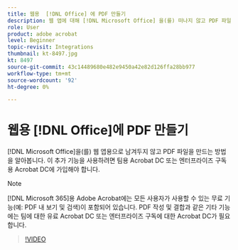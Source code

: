```yaml
---
title: 웹용  [!DNL Office] 에 PDF 만들기
description: 웹 앱에 대해 [!DNL Microsoft Office] 을(를) 떠나지 않고 PDF 파일을 만드는 방법 알아보기
role: User
product: adobe acrobat
level: Beginner
topic-revisit: Integrations
thumbnail: kt-8497.jpg
kt: 8497
source-git-commit: 43c14489680e482e9450a42e82d126ffa28bb977
workflow-type: tm+mt
source-wordcount: '92'
ht-degree: 0%

---
```


# 웹용 [!DNL Office]에 PDF 만들기

[!DNL Microsoft Office]을(를) 웹 앱용으로 남겨두지 않고 PDF 파일을 만드는 방법을 알아봅니다. 이 추가 기능을 사용하려면 팀용 Acrobat DC 또는 엔터프라이즈 구독용 Acrobat DC에 가입해야 합니다.

>[!NOTE]
>
>[!DNL Microsoft 365]용 Adobe Acrobat에는 모든 사용자가 사용할 수 있는 무료 기능(예: PDF 내 보기 및 검색)이 포함되어 있습니다. PDF 작성 및 결합과 같은 기타 기능에는 팀에 대한 유료 Acrobat DC 또는 엔터프라이즈 구독에 대한 Acrobat DC가 필요합니다.

>[!VIDEO](https://video.tv.adobe.com/v/337482?hidetitle=true)